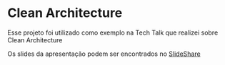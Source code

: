 # Clean Architecture

Esse projeto foi utilizado como exemplo na Tech Talk que realizei sobre Clean Architecture

Os slides da apresentação podem ser encontrados no [SlideShare]()